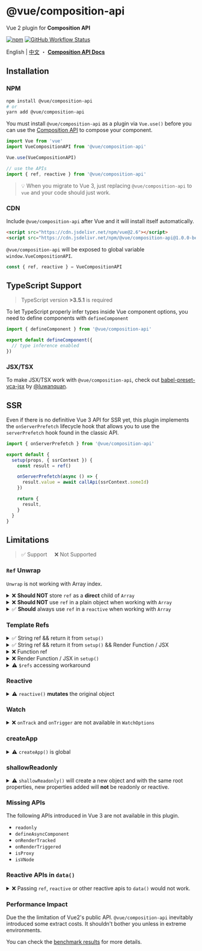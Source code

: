 # @vue/composition-api

Vue 2 plugin for **Composition API**

[![npm](https://img.shields.io/npm/v/@vue/composition-api)](https://www.npmjs.com/package/@vue/composition-api)
[![GitHub Workflow Status](https://img.shields.io/github/workflow/status/vuejs/composition-api/Build%20&%20Test)](https://github.com/vuejs/composition-api/actions?query=workflow%3A%22Build+%26+Test%22)

English | [中文](./README.zh-CN.md) ・ [**Composition API Docs**](https://composition-api.vuejs.org/)

## Installation

### NPM

```bash
npm install @vue/composition-api
# or
yarn add @vue/composition-api
```

You must install `@vue/composition-api` as a plugin via `Vue.use()` before you can use the [Composition API](https://composition-api.vuejs.org/) to compose your component.

```js
import Vue from 'vue'
import VueCompositionAPI from '@vue/composition-api'

Vue.use(VueCompositionAPI)
```

```js
// use the APIs
import { ref, reactive } from '@vue/composition-api'
```

> :bulb: When you migrate to Vue 3, just replacing `@vue/composition-api` to `vue` and your code should just work.

### CDN

Include `@vue/composition-api` after Vue and it will install itself automatically.

<!--cdn-links-start-->

```html
<script src="https://cdn.jsdelivr.net/npm/vue@2.6"></script>
<script src="https://cdn.jsdelivr.net/npm/@vue/composition-api@1.0.0-beta.4"></script>
```

<!--cdn-links-end-->

`@vue/composition-api` will be exposed to global variable `window.VueCompositionAPI`.

```ts
const { ref, reactive } = VueCompositionAPI
```

## TypeScript Support

> TypeScript version **>3.5.1** is required

To let TypeScript properly infer types inside Vue component options, you need to define components with `defineComponent`

```ts
import { defineComponent } from '@vue/composition-api'

export default defineComponent({
  // type inference enabled
})
```

### JSX/TSX

To make JSX/TSX work with `@vue/composition-api`, check out [babel-preset-vca-jsx](https://github.com/luwanquan/babel-preset-vca-jsx) by [@luwanquan](https://github.com/luwanquan).

## SSR

Even if there is no definitive Vue 3 API for SSR yet, this plugin implements the `onServerPrefetch` lifecycle hook that allows you to use the `serverPrefetch` hook found in the classic API.

```js
import { onServerPrefetch } from '@vue/composition-api'

export default {
  setup(props, { ssrContext }) {
    const result = ref()

    onServerPrefetch(async () => {
      result.value = await callApi(ssrContext.someId)
    })

    return {
      result,
    }
  }
}
```

## Limitations

> :white_check_mark: Support &nbsp;&nbsp;&nbsp;&nbsp;:x: Not Supported

### `Ref` Unwrap

`Unwrap` is not working with Array index.

<details>
<summary>
❌ <b>Should NOT</b> store <code>ref</code> as a <b>direct</b> child of <code>Array</code>
</summary>

```js
const state = reactive({
  list: [ref(0)],
})
// no unwrap, `.value` is required
state.list[0].value === 0 // true

state.list.push(ref(1))
// no unwrap, `.value` is required
state.list[1].value === 1 // true
```

</details>

<details>
<summary>
❌ <b>Should NOT</b> use <code>ref</code> in a plain object when working with <code>Array</code>
</summary>

```js
const a = {
  count: ref(0),
}
const b = reactive({
  list: [a], // `a.count` will not unwrap!!
})

// no unwrap for `count`, `.value` is required
b.list[0].count.value === 0 // true
```

```js
const b = reactive({
  list: [
    {
      count: ref(0), // no unwrap!!
    },
  ],
})

// no unwrap for `count`, `.value` is required
b.list[0].count.value === 0 // true
```

</details>

<details>
<summary>
✅ <b>Should</b> always use <code>ref</code> in a <code>reactive</code> when working with <code>Array</code>
</summary>

```js
const a = reactive({
  list: [
    reactive({
      count: ref(0),
    }),
  ]
})
// unwrapped
a.list[0].count === 0 // true

a.list.push(
  reactive({
    count: ref(1),
  })
)
// unwrapped
a.list[1].count === 1 // true
```

</details>

### Template Refs

<details>
<summary>
✅ String ref && return it from <code>setup()</code>
</summary>

```html
<template>
  <div ref="root"></div>
</template>

<script>
  export default {
    setup() {
      const root = ref(null)

      onMounted(() => {
        // the DOM element will be assigned to the ref after initial render
        console.log(root.value) // <div/>
      })

      return {
        root,
      }
    },
  }
</script>
```

</details>

<details>
<summary>
✅ String ref && return it from <code>setup()</code> && Render Function / JSX
</summary>

```jsx
export default {
  setup() {
    const root = ref(null)

    onMounted(() => {
      // the DOM element will be assigned to the ref after initial render
      console.log(root.value) // <div/>
    })

    return {
      root,
    }
  },
  render() {
    // with JSX
    return () => <div ref="root" />
  },
}
```

</details>

<details>
<summary>
❌ Function ref
</summary>

```html
<template>
  <div :ref="el => root = el"></div>
</template>

<script>
  export default {
    setup() {
      const root = ref(null)

      return {
        root,
      }
    },
  }
</script>
```

</details>

<details>
<summary>
❌ Render Function / JSX in <code>setup()</code>
</summary>

```jsx
export default {
  setup() {
    const root = ref(null)

    return () =>
      h('div', {
        ref: root,
      })

    // with JSX
    return () => <div ref={root} />
  },
}
```

</details>

<details>
<summary>
⚠️ <code>$refs</code> accessing workaround
</summary>

<br>

> :warning: **Warning**: The `SetupContext.refs` won't exist in `Vue 3.0`. `@vue/composition-api` provide it as a workaround here.

If you really want to use template refs in this case, you can access `vm.$refs` via `SetupContext.refs`

```jsx
export default {
  setup(initProps, setupContext) {
    const refs = setupContext.refs
    onMounted(() => {
      // the DOM element will be assigned to the ref after initial render
      console.log(refs.root) // <div/>
    })

    return () =>
      h('div', {
        ref: 'root',
      })

    // with JSX
    return () => <div ref="root" />
  },
}
```

You may also need to augment the `SetupContext` when working with TypeScript:

```ts
import Vue from 'vue'

declare module '@vue/composition-api' {
  interface SetupContext {
    readonly refs: { [key: string]: Vue | Element | Vue[] | Element[] }
  }
}
```

</details>

### Reactive

<details>
<summary>
⚠️ <code>reactive()</code> <b>mutates</b> the original object
</summary>

`reactive` uses `Vue.observable` underneath which will ***mutate*** the original object.

> :bulb: In Vue 3, it will return an new proxy object.

</details>

### Watch

<details>
<summary>
❌ <code>onTrack</code> and <code>onTrigger</code> are not available in <code>WatchOptions</code>
</summary>

```js
watch(() => {
    /* ... */
}, {
  immediate: true,
  onTrack() {}, // not available
  onTrigger() {}, // not available
})
```

</details>

### createApp

<details>
<summary>
⚠️ <code>createApp()</code> is global
</summary>

In Vue 3, `createApp()` is introduced to provide context(plugin, components, etc.) isolation between app instances. Due the the design of Vue 2, in this plugin, we provide `createApp()` as a forward compatible API which is just an alias of the global.

```ts
const app1 = createApp(RootComponent1)
app1.component('Foo', Foo) // equivalent to Vue.component('Foo', Foo)
app1.use(VueRouter) // equivalent to Vue.use(VueRouter)

const app2 = createApp(RootComponent2)
app2.component('Bar', Bar) // equivalent to Vue.use('Bar', Bar)
```

</details>

### shallowReadonly

<details>
<summary>
⚠️ <code>shallowReadonly()</code> will create a new object and with the same root properties, new properties added will <b>not</b> be readonly or reactive.
</summary>

> :bulb: In Vue 3, it will return an new proxy object.

</details>

### Missing APIs

The following APIs introduced in Vue 3 are not available in this plugin.

- `readonly`
- `defineAsyncComponent`
- `onRenderTracked`
- `onRenderTriggered`
- `isProxy`
- `isVNode`

### Reactive APIs in `data()`

<details>
<summary>
❌ Passing <code>ref</code>, <code>reactive</code> or other reactive apis to <code>data()</code> would not work.
</summary>

```jsx
export default {
  data() {
    return {
      // will result { a: { value: 1 } } in template
      a: ref(1),
    }
  },
}
```

</details>

### Performance Impact

Due the the limitation of Vue2's public API. `@vue/composition-api` inevitably introduced some extract costs. It shouldn't bother you unless in extreme environments.

You can check the [benchmark results](https://antfu.github.io/vue-composition-api-benchmark-results/) for more details.
